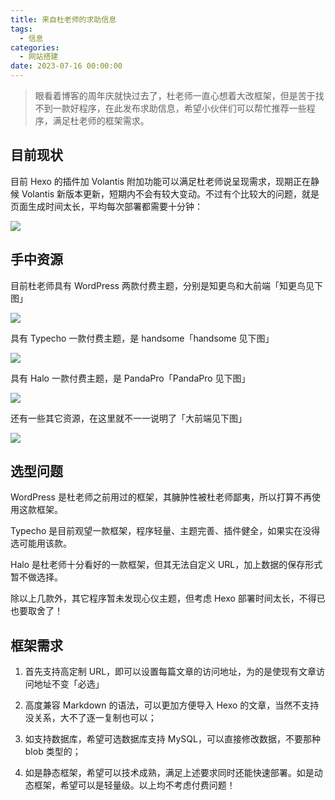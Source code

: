 ```yaml
---
title: 来自杜老师的求助信息
tags:
  - 信息
categories:
  - 网站搭建
date: 2023-07-16 00:00:00
---
```


> 眼看着博客的周年庆就快过去了，杜老师一直心想着大改框架，但是苦于找不到一款好程序，在此发布求助信息，希望小伙伴们可以帮忙推荐一些程序，满足杜老师的框架需求。

<!-- more -->

## 目前现状

目前 Hexo 的插件加 Volantis 附加功能可以满足杜老师说呈现需求，现期正在静候 Volantis 新版本更新，短期内不会有较大变动。不过有个比较大的问题，就是页面生成时间太长，平均每次部署都需要十分钟：

![](https://cdn.dusays.com/2023/07/606-1.jpg)

## 手中资源

目前杜老师具有 WordPress 两款付费主题，分别是知更鸟和大前端「知更鸟见下图」

![](https://cdn.dusays.com/2023/07/606-2.jpg)

具有 Typecho 一款付费主题，是 handsome「handsome 见下图」

![](https://cdn.dusays.com/2023/07/606-3.jpg)

具有 Halo 一款付费主题，是 PandaPro「PandaPro 见下图」

![](https://cdn.dusays.com/2023/07/606-4.jpg)

还有一些其它资源，在这里就不一一说明了「大前端见下图」

![](https://cdn.dusays.com/2023/07/606-5.jpg)

## 选型问题

WordPress 是杜老师之前用过的框架，其臃肿性被杜老师鄙夷，所以打算不再使用这款框架。

Typecho 是目前观望一款框架，程序轻量、主题完善、插件健全，如果实在没得选可能用该款。

Halo 是杜老师十分看好的一款框架，但其无法自定义 URL，加上数据的保存形式暂不做选择。

除以上几款外，其它程序暂未发现心仪主题，但考虑 Hexo 部署时间太长，不得已也要取舍了！

## 框架需求

1. 首先支持高定制 URL，即可以设置每篇文章的访问地址，为的是使现有文章访问地址不变「必选」

2. 高度兼容 Markdown 的语法，可以更加方便导入 Hexo 的文章，当然不支持没关系，大不了逐一复制也可以；

3. 如支持数据库，希望可选数据库支持 MySQL，可以直接修改数据，不要那种 blob 类型的；

4. 如是静态框架，希望可以技术成熟，满足上述要求同时还能快速部署。如是动态框架，希望可以是轻量级。以上均不考虑付费问题！
